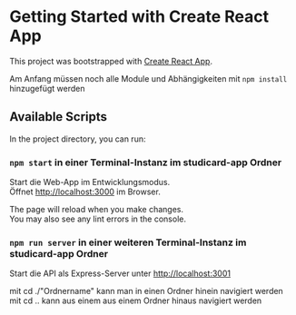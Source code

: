 # Getting Started with Create React App

This project was bootstrapped with [Create React App](https://github.com/facebook/create-react-app).

Am Anfang müssen noch alle Module und Abhängigkeiten mit `npm install` hinzugefügt werden

## Available Scripts

In the project directory, you can run:

### `npm start` in einer Terminal-Instanz im studicard-app Ordner 

Start die Web-App im Entwicklungsmodus.\
Öffnet [http://localhost:3000](http://localhost:3000) im Browser.

The page will reload when you make changes.\
You may also see any lint errors in the console.

### `npm run server` in einer weiteren Terminal-Instanz  im studicard-app Ordner 

Start die API als Express-Server unter [http://localhost:3001](http://localhost:3001)

mit cd ./"Ordnername" kann man in einen Ordner hinein navigiert werden
mit cd .. kann aus einem aus einem Ordner hinaus navigiert werden

